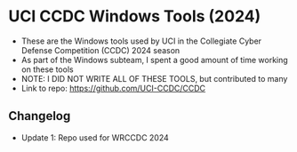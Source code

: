 # UCI CCDC Windows Tools (2024)
- These are the Windows tools used by UCI in the Collegiate Cyber Defense Competition (CCDC) 2024 season
- As part of the Windows subteam, I spent a good amount of time working on these tools
- NOTE: I DID NOT WRITE ALL OF THESE TOOLS, but contributed to many
- Link to repo: https://github.com/UCI-CCDC/CCDC

## Changelog
- Update 1: Repo used for WRCCDC 2024